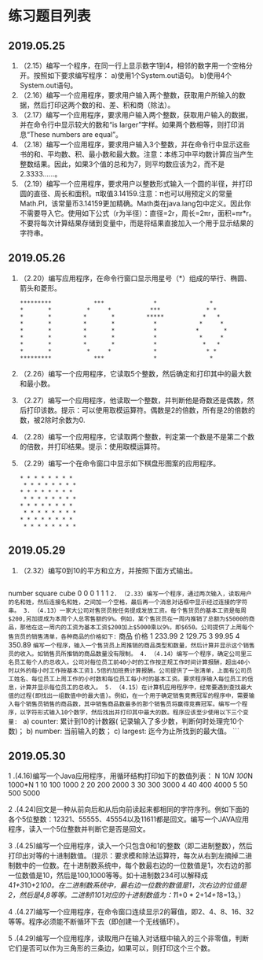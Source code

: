练习题目列表
============

## 2019.05.25
1. （2.15）编写一个程序，在同一行上显示数字1到4，相邻的数字用一个空格分开。按照如下要求编写程序：
    a)使用1个System.out语句。
    b)使用4个System.out语句。
2. （2.16）编写一个应用程序，要求用户输入两个整数，获取用户所输入的数据，然后打印这两个数的和、差、积和商（除法）。
3. （2.17）编写一个应用程序，要求用户输入两个整数，获取用户输入的数据，并在命令行中显示较大的数和“is larger”字样。如果两个数相等，则打印消息“These numbers are equal”。
4. （2.18）编写一个应用程序，要求用户输入3个整数，并在命令行中显示这些书的和、平均数、积、最小数和最大数。注意：本练习中平均数计算应当产生整数结果。因此，如果3个值的总和为7，则平均数应该为2，而不是2.3333......。
5. （2.19）编写一个应用程序，要求用户以整数形式输入一个圆的半径，并打印圆的直径、周长和面积。π取值3.14159.注意：π也可以用预定义的常量Math.PI，该常量币3.14159更加精确。Math类在java.lang包中定义。因此你不需要导入它。使用如下公式（r为半径）：直径=2r，周长=2πr，面积=πr*r。不要将每次计算结果存储到变量中，而是将结果直接加入一个用于显示结果的字符串。

## 2019.05.26
1. （2.20）编写应用程序，在命令行窗口显示用星号（*）组成的举行、椭圆、箭头和菱形。
    ```
    *********            ***              *               *
    *       *          *     *           ***             * *
    *       *         *       *         *****           *   *
    *       *         *       *           *            *     *
    *       *         *       *           *           *       *
    *       *         *       *           *            *     *
    *       *         *       *           *             *   *
    *       *          *     *            *              * *
    *********            ***              *               *
    ```

2. （2.26）编写一个应用程序，它读取5个整数，然后确定和打印其中的最大数和最小数。
3. （2.27）编写一个应用程序，他读取一个整数，并判断他是奇数还是偶数，然后打印该数。提示：可以使用取模运算符。偶数是2的倍数，所有是2的倍数的数，被2除时余数为0.
4. （2.28）编写一个应用程序，它读取两个整数，判定第一个数是不是第二个数的倍数，并打印结果。提示：使用取模运算符。
5. （2.29）编写一个在命令窗口中显示如下棋盘形图案的应用程序。
    ```
    * * * * * * * *
     * * * * * * * *
    * * * * * * * *
     * * * * * * * *
    * * * * * * * *
     * * * * * * * *
    * * * * * * * *
     * * * * * * * *
    ```
    
## 2019.05.29
1. （2.32）编写0到10的平方和立方，并按照下面方式输出。
    ```
number  square  cube
0       0       0
1       1       1
    ```
2. （2.33）编写一个程序，通过两次输入，读取用户的名和姓，然后连接名和姓，之间加一个空格，最后再一个消息对话框中显示经过连接的字符串。
3. （4.13）一家大公司对售货员按任务提成发放工资。每个售货员的基本工资是每周$200,另加提成为本周个人总零售额的9%。例如，某个售货员在一周内推销了总额为$5000的商品，那他在这一周内的工资为基本工资$200加上$5000乘以9%，即$650。公司提供了上周每个售货员的销售清单，各种商品的价格如下:
    ```
        商品  价格
        1     233.99
        2     129.75
        3     99.95
        4     350.89
    ```
    编写一个程序，输入一个售货员上周推销的商品类型和数量，然后计算并显示这个销售员的收入。如销售员所推销的商品数量没有限制。
4. （4.14）编写一个程序，确定公司里三名员工每个人的总收入。公司对每位员工前40小时的工作按正规工作时间计算报酬，超出40小时以外的每小时工作按基本工资1.5倍的加班费计算报酬。公司提供了一张清单，上面有公司员工姓名、每位员工上周工作的小时数和每位员工每小时的基本工资。要求程序输入每位员工的信息，计算并显示每位员工的总收入。
5. （4.15）在计算机应用程序中，经常要遇到查找最大值的过程(即找出一组数值中的最大值)。例如，在一个用于确定销售竞赛冠军的程序中，需要输入每个销售员销售的商品数，其中销售商品数最多的那个销售员将赢得竞赛冠军。编写一个程序，以字符形式输入10个数字，然后找出并打印其中最大的数。程序应该至少使用以下三个变量: 
    ```
    a) counter: 累计到10的计数器( 记录输入了多少数，判断何时处理完10个数)；
    b) number: 当前输入的数；
    c) largest: 迄今为止所找到的最大值。
    ```
    
## 2019.05.30
1 .(4.16)编写一个Java应用程序，用循环结构打印如下的数值列表：
N      10*N     100*N     1000*N
1       10       100       1000
2       20       200       2000
3       30       300       3000
4       40       400       4000
5       50       500       5000
    
2 .(4.24)回文是一种从前向后和从后向前读起来都相同的字符序列。例如下面的各个5位整数：12321、55555、45554以及11611都是回文。编写一个JAVA应用程序，读入一个5位整数并判断它是否是回文。

3 .(4.25)编写一个应用程序，读入一个只包含0和1的整数（即二进制整数），然后打印出对等的十进制数值。（提示：要求模和除法运算符，每次从右到左摘掉二进制数中的一位数。在十进制数系统中，每个数最右边的一位数值是1，次右边的那一位数值是10，然后是100,1000等等。如十进制数234可以解释成4*1+3*10+2*100。在二进制数系统中，最右边一位数的数值是1，次右边的位值是2，然后是4,8等等。二进制1101对应的十进制数值为：1*1+0 * 2+1*4+1*8=13。）

4 .(4.27)编写一个应用程序，在命令窗口连续显示2的幂值，即2、4、8、16、32等等。程序必须能不断循环下去（即创建一个无线循环）。

5 .(4.29)编写一个应用程序，读取用户在输入对话框中输入的三个非零值，判断它们是否可以作为三角形的三条边，如果可以，则打印这个三个数。
    

